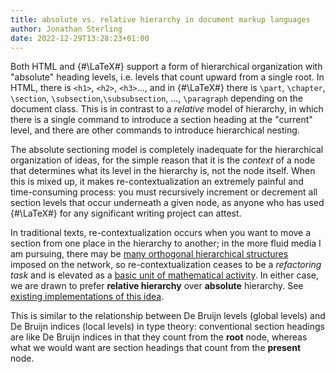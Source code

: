 ```yaml
---
title: absolute vs. relative hierarchy in document markup languages
author: Jonathan Sterling
date: 2022-12-29T13:28:23+01:00
---
```


Both HTML and {#\LaTeX#} support a form of hierarchical organization with "absolute" heading levels, i.e. levels that count upward from a single root. In HTML, there is `<h1>`, `<h2>`, `<h3>`..., and in {#\LaTeX#} there is `\part`, `\chapter`, `\section`, `\subsection`,`\subsubsection`, ..., `\paragraph` depending on the document class. This is in contrast to a *relative* model of hierarchy, in which there is a single command to introduce a section heading at the "current" level, and there are other commands to introduce hierarchical nesting.

The absolute sectioning model is completely inadequate for the hierarchical organization of ideas, for the simple reason that it is the *context* of a node that determines what its level in the hierarchy is, not the node itself. When this is mixed up, it makes re-contextualization an extremely painful and time-consuming process: you must recursively increment or decrement all section levels that occur underneath a given node, as anyone who has used {#\LaTeX#} for any significant writing project can attest.

In traditional texts, re-contextualization occurs when you want to move a section from one place in the hierarchy to another; in the more fluid media I am pursuing, there may be  [many orthogonal hierarchical structures](tfmt-0006) imposed on the network, so re-contextualization ceases to be a *refactoring task* and is elevated as a [basic unit of mathematical activity](tfmt-0006). In either case, we are drawn to prefer **relative hierarchy** over **absolute** hierarchy. See [existing implementations of this idea](tfmt-000C).

This is similar to the relationship between De Bruijn levels (global levels) and De Bruijn indices (local levels) in type theory: conventional section headings are like De Bruijn indices in that they count from the **root** node, whereas what we would want are section headings that count from the **present** node.
